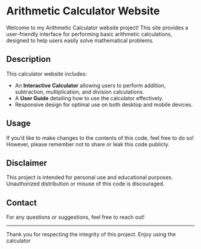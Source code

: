 # Arithmetic Calculator Website

Welcome to my Arithmetic Calculator website project! This site provides a user-friendly interface for performing basic arithmetic calculations, designed to help users easily solve mathematical problems.

## Description
This calculator website includes:
- An **Interactive Calculator** allowing users to perform addition, subtraction, multiplication, and division calculations.
- A **User Guide** detailing how to use the calculator effectively.
- Responsive design for optimal use on both desktop and mobile devices.

## Usage
If you’d like to make changes to the contents of this code, feel free to do so! However, please remember not to share or leak this code publicly.

## Disclaimer
This project is intended for personal use and educational purposes. Unauthorized distribution or misuse of this code is discouraged.

## Contact
For any questions or suggestions, feel free to reach out!

---

Thank you for respecting the integrity of this project. Enjoy using the calculator
